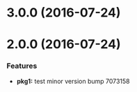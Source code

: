 <a name="3.0.0"></a>
# 3.0.0 (2016-07-24)



<a name="2.0.0"></a>
# 2.0.0 (2016-07-24)


### Features

* **pkg1:** test minor version bump 7073158



